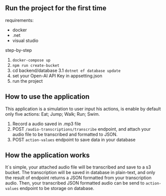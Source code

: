 ## Run the project for the first time
requirements:
- docker
- .net
- visual studio

step-by-step
1. ```docker-compose up```
2. ```npm run create-bucket```
3. cd backend/database
   3.1 ```dotnet ef database update```
4. set your Open-AI API Key in appsetting.json
5. run the project

## How to use the application
This application is a simulation to user input his actions, is enable by default only five actions: Eat; Jump; Walk; Run; Swim.

1. Record a audio saved in .mp3 file
2. POST ```/audio-transcriptions/transcribe``` endpoint, and attach your audio file to be transcribed and formatted to JSON.
3. POST ```action-values``` endpoint to save data in your database

## How the application works
It´s simple, your attached audio file will be transcribed and save to a s3 bucket. The transcription will be saved in database in plain-text, and only the result of endpoint returns a JSON formatted from your transcription audio.
Then, your transcribed JSON formatted audio can be send to ```action-values``` endpoint to be storage on database.







